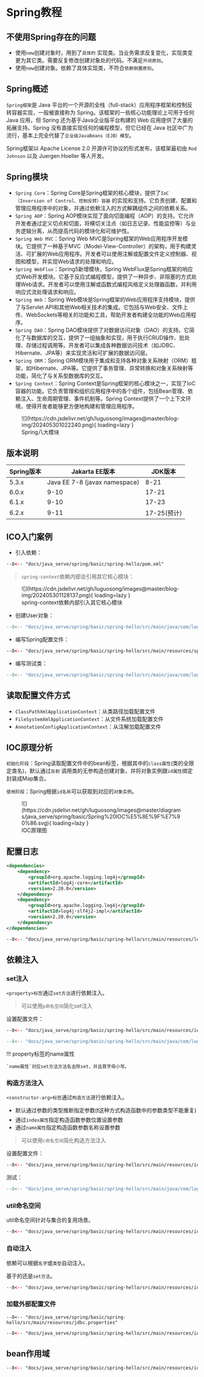# Spring教程

## 不使用Spring存在的问题

- 使用`new`创建对象时，用到了`具体的`
  实现类。当业务需求反复变化，实现类变更为其它类。需要反复修改创建对象处的代码。不满足`开闭原则`。
- 使用`new`创建对象。依赖了具体实现类，不符合`依赖倒置原则`。

## Spring概述

`Spring框架`是 Java 平台的一个开源的全栈（full-stack）应用程序框架和控制反转容器实现，一般被直接称为
Spring。该框架的一些核心功能理论上可用于任何 Java 应用，但 Spring 还为基于Java企业版平台构建的 Web 应用提供了大量的拓展支持。Spring
没有直接实现任何的编程模型，但它已经在 Java 社区中广为流行，基本上完全代替了`企业级JavaBeans（EJB）模型`。

Spring框架以 Apache License 2.0 开源许可协议的形式发布，该框架最初由 `Rod Johnson` 以及 Juergen Hoeller 等人开发。

## Spring模块

- `Spring Core`：Spring Core是Spring框架的核心模块，提供了`IoC（Inversion of Control、控制反转）容器`
  的实现和支持。它负责创建、配置和管理应用程序中的对象，并通过依赖注入的方式解耦组件之间的依赖关系。
- `Spring AOP`：Spring AOP模块实现了面向切面编程（AOP）的支持。它允许开发者通过定义切点和切面，将横切关注点（如日志记录、性能监控等）与业务逻辑分离，从而提高代码的模块化和可维护性。
- `Spring Web MVC`：Spring Web
  MVC是Spring框架的Web应用程序开发模块。它提供了一种基于MVC（Model-View-Controller）的架构，用于构建灵活、可扩展的Web应用程序。开发者可以使用注解或配置文件定义控制器、视图和模型，并实现Web请求的处理和响应。
- `Spring WebFlux`：Spring5新增模块，Spring
  WebFlux是Spring框架的响应式Web开发模块。它基于反应式编程模型，提供了一种异步、非阻塞的方式处理Web请求。开发者可以使用注解或函数式编程风格定义处理器函数，并利用响应式流处理请求和响应。
- `Spring Web`：Spring Web模块是Spring框架的Web应用程序支持模块，提供了与Servlet
  API和其他Web相关技术的集成。它包括与Web安全、文件上传、WebSockets等相关的功能和工具，帮助开发者构建全功能的Web应用程序。
- `Spring DAO`：Spring
  DAO模块提供了对数据访问对象（DAO）的支持。它简化了与数据库的交互，提供了一组抽象和实现，用于执行CRUD操作、批处理、存储过程调用等。开发者可以集成各种数据访问技术（如JDBC、Hibernate、JPA等）来实现灵活和可扩展的数据访问层。
- `Spring ORM`：Spring ORM模块用于集成和支持各种对象关系映射（ORM）框架，如Hibernate、JPA等。它提供了事务管理、异常转换和对象关系映射等功能，简化了与关系型数据库的交互。
- `Spring Context`：Spring Context是Spring框架的核心模块之一，实现了IoC容器的功能。它负责管理和组织应用程序中的各个组件，包括Bean管理、依赖注入、生命周期管理、事件机制等。Spring
  Context提供了一个上下文环境，使得开发者能够更方便地构建和管理应用程序。

<figure markdown="span">
  ![](https://cdn.jsdelivr.net/gh/luguosong/images@master/blog-img/202405301022240.png){ loading=lazy }
  <figcaption>Spring八大模块</figcaption>
</figure>

## 版本说明

| Spring版本 | Jakarta EE版本                  | JDK版本     |
|----------|-------------------------------|-----------|
| 5.3.x    | Java EE 7-8 (javax namespace) | 8-21      |
| 6.0.x    | 9-10                          | 17-21     |
| 6.1.x    | 9-10                          | 17-23     |
| 6.2.x    | 9-11                          | 17-25(预计) |

## ICO入门案例

- 引入依赖：

``` xml
--8<-- "docs/java_serve/spring/basic/spring-hello/pom.xml"
```

> `spring-context`依赖内部会引用其它核心模块：

<figure markdown="span">
  ![](https://cdn.jsdelivr.net/gh/luguosong/images@master/blog-img/202405301128137.png){ loading=lazy }
  <figcaption>spring-context依赖内部引入其它核心模块</figcaption>
</figure>

- 创建User对象：

``` java title="User.java"
--8<-- "docs/java_serve/spring/basic/spring-hello/src/main/java/com/luguosong/ioc/hello/User.java"
```

- 编写Spring配置文件：

``` xml title="spring_config_hello.xml"
--8<-- "docs/java_serve/spring/basic/spring-hello/src/main/resources/spring_config_hello.xml"
```

- 编写测试类：

``` java title="SpringHello.java"
--8<-- "docs/java_serve/spring/basic/spring-hello/src/main/java/com/luguosong/ioc/hello/SpringHello.java"
```

## 读取配置文件方式

- `ClassPathXmlApplicationContext`：从类路径加载配置文件
- `FileSystemXmlApplicationContext`：从文件系统加载配置文件
- `AnnotationConfigApplicationContext`：从注解加载配置文件

## IOC原理分析

`初始化阶段`：Spring读取配置文件中的bean标签，根据其中的`class属性`(类的全限定类名)，默认通过`反射`
调用类的无参构造创建对象，并将对象实例跟`id属性`绑定封装成Map集合。

`使用阶段`：Spring根据`id名称`可以获取到对应的`对象实例`。

<figure markdown="span">
  ![](https://cdn.jsdelivr.net/gh/luguosong/images@master/diagrams/java_serve/spring/basic/Spring%20IOC%E5%8E%9F%E7%90%86.svg){ loading=lazy }
  <figcaption>IOC原理图</figcaption>
</figure>

## 配置日志

``` xml title="引入依赖"
<dependencies>
    <dependency>
        <groupId>org.apache.logging.log4j</groupId>
        <artifactId>log4j-core</artifactId>
        <version>2.20.0</version>
    </dependency>
    <dependency>
        <groupId>org.apache.logging.log4j</groupId>
        <artifactId>log4j-slf4j2-impl</artifactId>
        <version>2.20.0</version>
    </dependency>
</dependencies>
```

``` xml title="log4j2.xml:日志配置文件"
--8<-- "docs/java_serve/spring/basic/spring-hello/src/main/resources/log4j2.xml"
```

## 依赖注入

### set注入

`<property>标签`通过`set方法`进行依赖注入。

> 可以使用`p命名空间`简化set注入

设置配置文件：

``` xml title="ioc_set.xml"
--8<-- "docs/java_serve/spring/basic/spring-hello/src/main/resources/ioc_set.xml"
```

``` java
--8<-- "docs/java_serve/spring/basic/spring-hello/src/main/java/com/luguosong/ioc/hello/IocSetterTest.java"
```

!!! property标签的name属性

    `name属性`对应set方法方法名去除set，并且首字母小写。

### 构造方法注入

`<constructor-arg>标签`通过`构造方法`进行依赖注入。

- 默认通过参数的类型推断指定参数(❗这种方式构造函数中的参数类型不能重复)
- 通过`index属性`指定构造函数参数位置设置参数
- 通过`name属性`指定构造函数参数名称设置参数

> 可以使用`c命名空间`简化构造方法注入

设置配置文件：

``` xml title="ioc_constructor.xml"
--8<-- "docs/java_serve/spring/basic/spring-hello/src/main/resources/ioc_constructor.xml"
```

测试：

``` java
--8<-- "docs/java_serve/spring/basic/spring-hello/src/main/java/com/luguosong/ioc/hello/IocConstructorTest.java"
```

### util命名空间

util命名空间针对与集合的复用场景。

``` xml
--8<-- "docs/java_serve/spring/basic/spring-hello/src/main/resources/ioc_util.xml"
```

### 自动注入

依赖可以根据`名字`或`类型`自动注入。

基于的还是`set方法`。

``` xml
--8<-- "docs/java_serve/spring/basic/spring-hello/src/main/resources/ioc_auto.xml"
```

### 加载外部配置文件

``` properties title="jdbc.properties"
--8<-- "docs/java_serve/spring/basic/spring-hello/src/main/resources/jdbc.properties"
```

``` xml
--8<-- "docs/java_serve/spring/basic/spring-hello/src/main/resources/ioc_jdbc.xml"
```

## bean作用域

``` xml
--8<-- "docs/java_serve/spring/basic/spring-hello/src/main/resources/ioc_scope.xml"
```

